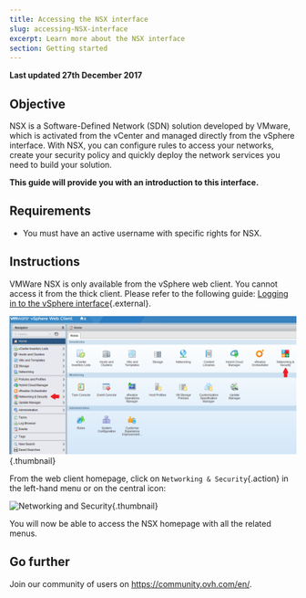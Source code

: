 ```yaml
---
title: Accessing the NSX interface
slug: accessing-NSX-interface
excerpt: Learn more about the NSX interface
section: Getting started
---
```


**Last updated 27th December 2017**

## Objective

NSX is a Software-Defined Network (SDN) solution developed by VMware, which is activated from the vCenter and managed directly from the vSphere interface. With NSX, you can configure rules to access your networks, create your security policy and quickly deploy the network services you need to build your solution.

**This guide will provide you with an introduction to this interface.**

## Requirements

- You must have an active username with specific rights for NSX.

## Instructions

VMWare NSX is only available from the vSphere web client. You cannot access it from the thick client. Please refer to the following guide: [Logging in to the vSphere interface](https://docs.ovh.com/gb/en/private-cloud/login-vsphere-interface/){.external}.

![Web Homepage](images/AccueilWeb.PNG){.thumbnail}

From the web client homepage, click on `Networking & Security`{.action} in the left-hand menu or on the central icon:

![Networking and Security](images/content-docs-cloud-private-cloud-nsx_connect_interface-images-interface_nsx_2.JPG){.thumbnail}

You will now be able to access the NSX homepage with all the related menus.


## Go further

Join our community of users on <https://community.ovh.com/en/>.


